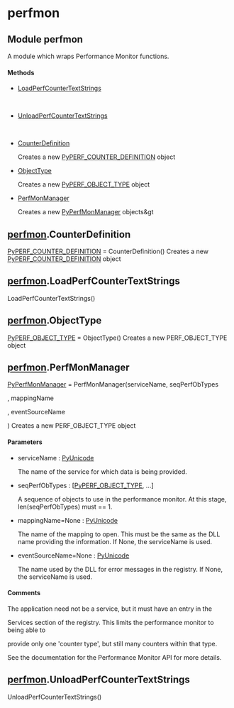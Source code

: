 # perfmon


## Module perfmon

A module which wraps Performance Monitor functions\.

#### Methods

  - [LoadPerfCounterTextStrings](perfmon.md#perfmonloadperfcountertextstrings)

    &nbsp;

  - [UnloadPerfCounterTextStrings](perfmon.md#perfmonunloadperfcountertextstrings)

    &nbsp;

  - [CounterDefinition](perfmon.md#perfmoncounterdefinition)

    Creates a new [PyPERF\_COUNTER\_DEFINITION](PyPERF.md#pyperfcounter_definition) object&nbsp;

  - [ObjectType](perfmon.md#perfmonobjecttype)

    Creates a new [PyPERF\_OBJECT\_TYPE](PyPERF.md#pyperfobject_type) object&nbsp;

  - [PerfMonManager](perfmon.md#perfmonperfmonmanager)

    Creates a new [PyPerfMonManager](PyPerfMonManager.md) objects&gt&nbsp;


## [perfmon](perfmon.md#perfmon)\.CounterDefinition

[PyPERF\_COUNTER\_DEFINITION](PyPERF.md#pyperfcounter_definition) = CounterDefinition\(\)
Creates a new [PyPERF\_COUNTER\_DEFINITION](PyPERF.md#pyperfcounter_definition) object


## [perfmon](perfmon.md#perfmon)\.LoadPerfCounterTextStrings

LoadPerfCounterTextStrings\(\)



## [perfmon](perfmon.md#perfmon)\.ObjectType

[PyPERF\_OBJECT\_TYPE](PyPERF.md#pyperfobject_type) = ObjectType\(\)
Creates a new PERF\_OBJECT\_TYPE object


## [perfmon](perfmon.md#perfmon)\.PerfMonManager

[PyPerfMonManager](PyPerfMonManager.md) = PerfMonManager\(serviceName, seqPerfObTypes

, mappingName

, eventSourceName

\)
Creates a new PERF\_OBJECT\_TYPE object

#### Parameters

  - serviceName : [PyUnicode](PyUnicode.md)

    The name of the service for which data is being provided\.

  - seqPerfObTypes : \[[PyPERF\_OBJECT\_TYPE](PyPERF.md#pyperfobject_type), \.\.\.\]

    A sequence of objects to use in the performance monitor\.  At this stage, len\(seqPerfObTypes\) must == 1\.

  - mappingName=None : [PyUnicode](PyUnicode.md)

    The name of the mapping to open\.  This must be the same as the DLL name providing the information\.  If None, the serviceName is used\.

  - eventSourceName=None : [PyUnicode](PyUnicode.md)

    The name used by the DLL for error messages in the registry\.  If None, the serviceName is used\.

#### Comments

The application need not be a service, but it must have an entry in the 

Services section of the registry\.  This limits the performance monitor to being able to 

provide only one 'counter type', but still many counters within that type\. 

See the documentation for the Performance Monitor API for more details\.


## [perfmon](perfmon.md#perfmon)\.UnloadPerfCounterTextStrings

UnloadPerfCounterTextStrings\(\)
